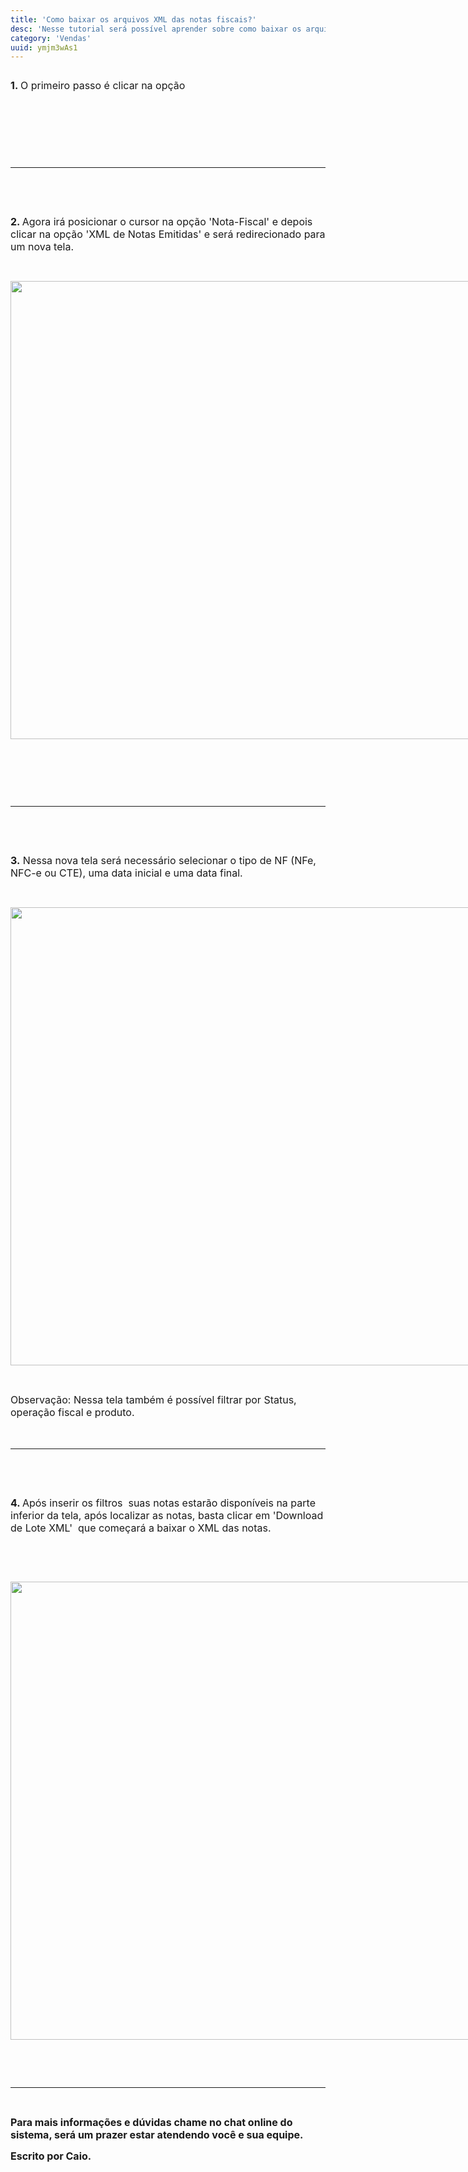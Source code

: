 ```yaml
---
title: 'Como baixar os arquivos XML das notas fiscais?'
desc: 'Nesse tutorial será possível aprender sobre como baixar os arquivos XML das notas.'
category: 'Vendas'
uuid: ymjm3wAs1
---
```


<div class='se-component' style='display:flex; flex-direction:row;'><p><span style='font-size: 16px;'><strong>1.&nbsp;</strong>O primeiro passo é clicar na opção</span>&nbsp;</p><p><br></p><div class='se-component se-image-container __se__float-none'><figure style='margin: 0px;'><img data-index='0' style='' data-origin=',' data-file-size='0' data-file-name='xml%20img%201.png' data-percentage='auto,auto' data-align='none' data-size=',' data-rotatey='' data-rotatex='' data-proportion='true' data-rotate='' alt='' src='https://vendergas.github.io/vendergas-imagens/xml%20img%201.png'>                                            </figure></div></div><p>​</p><p><br></p><p><br></p><hr><p><br></p><p><br></p><p><span style='font-size: 16px;'><strong>2. </strong>Agora irá posicionar o cursor na opção 'Nota-Fiscal' e depois clicar na opção 'XML de Notas Emitidas' e será redirecionado para um nova tela.</span></p><p><br></p><div class='se-component se-image-container __se__float-none'><figure style='margin: 0px; width: 733px;'><img data-index='1' style='width: 733px; height: auto;' data-origin='733px,auto' data-file-size='0' data-file-name='xml%20img%202.png' data-align='none' data-size='733px,auto' data-proportion='true' data-rotate='0' alt='' src='https://vendergas.github.io/vendergas-imagens/xml%20img%202.png'>                </figure></div><p><br></p><p><br></p><p><br></p><hr><p><br></p><p><br></p><p><span style='font-size: 16px;'><strong>3.</strong>&nbsp;Nessa nova tela será necessário selecionar o tipo de NF (NFe,&nbsp; NFC-e ou CTE), uma data inicial e uma data final.</span></p><p><br></p><div class='se-component se-image-container __se__float-none'><figure style='margin: 0px; width: 733px;'><img data-index='2' style='width: 733px; height: auto;' data-origin='733px,auto' data-file-size='0' data-file-name='xml%20img%203.png' data-align='none' data-size='733px,auto' data-proportion='true' data-rotate='0' alt='' src='https://vendergas.github.io/vendergas-imagens/xml%20img%203.png'>            </figure></div><p><br></p><p><span style='font-size: 16px;'>Observação: Nessa tela também é possível filtrar por Status, operação fiscal e produto.</span></p><p><span style='font-size: 16px;'>​</span></p><hr><p><br></p><p><br></p><p><span style='font-size: 16px;'><strong>4. </strong>Após inserir os filtros&nbsp; suas notas estarão disponíveis na parte inferior da tela, após localizar as notas, basta clicar em 'Download de Lote XML'&nbsp; que começará a baixar o XML das notas.</span></p><p><br></p><p><br></p><div class='se-component se-image-container __se__float-none'><figure style='margin: 0px; width: 733px;'><img data-index='3' style='width: 733px; height: auto;' data-origin='733px,auto' data-file-size='0' data-file-name='xml%20img%204.png' data-align='none' data-size='733px,auto' data-proportion='true' data-rotate='0' alt='' src='https://vendergas.github.io/vendergas-imagens/xml%20img%204.png'>        </figure></div><p><br></p><p><br></p><hr><p><br></p><p><span style='margin: 0px; padding: 0px; box-sizing: border-box; -webkit-user-drag: none; overflow: visible; font-family: inherit; font-size: 16px; color: inherit; display: inline; vertical-align: baseline;'><strong>Para mais informações e dúvidas chame no chat online do sistema, será um prazer estar atendendo você e sua equipe.</strong></span></p><p><span style='margin: 0px; padding: 0px; box-sizing: border-box; -webkit-user-drag: none; overflow: visible; font-family: inherit; font-size: 16px; color: inherit; display: inline; vertical-align: baseline;'><strong>Escrito por Caio.</strong></span></p><p><br></p>
